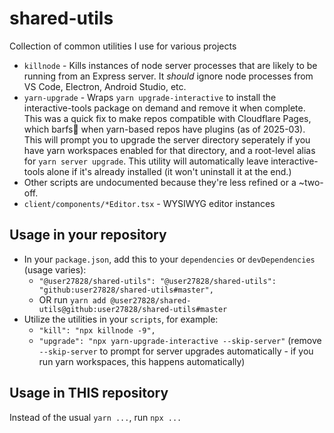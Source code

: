 # shared-utils

Collection of common utilities I use for various projects

 - `killnode` - Kills instances of node server processes that are likely to be running from an Express server.  It *should* ignore node processes from VS Code, Electron, Android Studio, etc.
 - `yarn-upgrade` - Wraps `yarn upgrade-interactive` to install the interactive-tools package on demand and remove it when complete.  This was a quick fix to make repos compatible with Cloudflare Pages, which barfs🤢 when yarn-based repos have plugins (as of 2025-03).  This will prompt you to upgrade the server directory seperately if you have yarn workspaces enabled for that directory, and a root-level alias for `yarn server upgrade`.
 This utility will automatically leave interactive-tools alone if it's already installed (it won't uninstall it at the end.)
 - Other scripts are undocumented because they're less refined or a ~two-off.
 - `client/components/*Editor.tsx` - WYSIWYG editor instances
  
## Usage in your repository

- In your `package.json`, add this to your `dependencies` or `devDependencies` (usage varies):
  - `"@user27828/shared-utils": "@user27828/shared-utils": "github:user27828/shared-utils#master",` 
  - OR run `yarn add @user27828/shared-utils@github:user27828/shared-utils#master`
- Utilize the utilities in your `scripts`, for example:
  - `"kill": "npx killnode -9",`
  - `"upgrade": "npx yarn-upgrade-interactive --skip-server"` (remove `--skip-server` to prompt for server upgrades automatically - if you run yarn workspaces, this happens automatically)

## Usage in THIS repository

Instead of the usual `yarn ...`, run `npx ...`